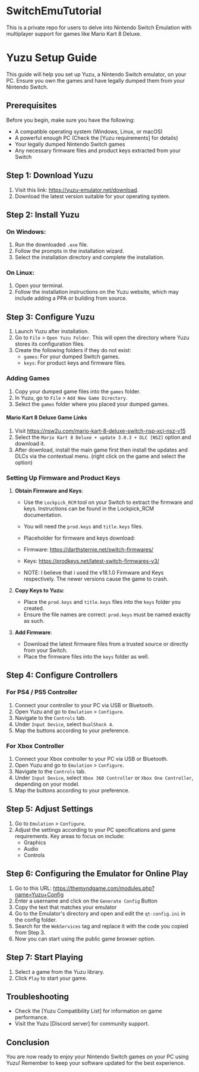 # SwitchEmuTutorial
This is a private repo for users to delve into Nintendo Switch Emulation with multiplayer support for games like Mario Kart 8 Deluxe.

# Yuzu Setup Guide

This guide will help you set up Yuzu, a Nintendo Switch emulator, on your PC. Ensure you own the games and have legally dumped them from your Nintendo Switch.

## Prerequisites

Before you begin, make sure you have the following:

- A compatible operating system (Windows, Linux, or macOS)
- A powerful enough PC (Check the [Yuzu requirements] for details)
- Your legally dumped Nintendo Switch games
- Any necessary firmware files and product keys extracted from your Switch

## Step 1: Download Yuzu

1. Visit this link: https://yuzu-emulator.net/download.
2. Download the latest version suitable for your operating system.

## Step 2: Install Yuzu

### On Windows:

1. Run the downloaded `.exe` file.
2. Follow the prompts in the installation wizard.
3. Select the installation directory and complete the installation.

### On Linux:

1. Open your terminal.
2. Follow the installation instructions on the Yuzu website, which may include adding a PPA or building from source.

## Step 3: Configure Yuzu

1. Launch Yuzu after installation.
2. Go to `File` > `Open Yuzu Folder`. This will open the directory where Yuzu stores its configuration files.
3. Create the following folders if they do not exist:
   - `games`: For your dumped Switch games.
   - `keys`: For product keys and firmware files.

### Adding Games

1. Copy your dumped game files into the `games` folder.
2. In Yuzu, go to `File` > `Add New Game Directory`.
3. Select the `games` folder where you placed your dumped games.

#### Mario Kart 8 Deluxe Game Links

1. Visit https://nsw2u.com/mario-kart-8-deluxe-switch-nsp-xci-nsz-v15
2. Select the `Mario Kart 8 Deluxe + update 3.0.3 + DLC [NSZ]` option and download it.
3. After download, install the main game first then install the updates and DLCs via the contextual menu. (right click on the game and select the option)

### Setting Up Firmware and Product Keys

1. **Obtain Firmware and Keys**:
   - Use the `Lockpick_RCM` tool on your Switch to extract the firmware and keys. Instructions can be found in the Lockpick_RCM documentation.
   - You will need the `prod.keys` and `title.keys` files.

   - Placeholder for firmware and keys download:
   - Firmware: https://darthsternie.net/switch-firmwares/
   - Keys: https://prodkeys.net/latest-switch-firmwares-v3/
   - NOTE: I believe that i used the v18.1.0 Firmware and Keys respectively. The newer versions cause the game to crash.

2. **Copy Keys to Yuzu**:
   - Place the `prod.keys` and `title.keys` files into the `keys` folder you created.
   - Ensure the file names are correct: `prod.keys` must be named exactly as such.

3. **Add Firmware**:
   - Download the latest firmware files from a trusted source or directly from your Switch.
   - Place the firmware files into the `keys` folder as well.

## Step 4: Configure Controllers

### For PS4 / PS5 Controller

1. Connect your controller to your PC via USB or Bluetooth.
2. Open Yuzu and go to `Emulation` > `Configure`.
3. Navigate to the `Controls` tab.
4. Under `Input Device`, select `DualShock 4`.
5. Map the buttons according to your preference.

### For Xbox Controller

1. Connect your Xbox controller to your PC via USB or Bluetooth.
2. Open Yuzu and go to `Emulation` > `Configure`.
3. Navigate to the `Controls` tab.
4. Under `Input Device`, select `Xbox 360 Controller` or `Xbox One Controller`, depending on your model.
5. Map the buttons according to your preference.

## Step 5: Adjust Settings

1. Go to `Emulation` > `Configure`.
2. Adjust the settings according to your PC specifications and game requirements. Key areas to focus on include:
   - Graphics
   - Audio
   - Controls


## Step 6: Configuring the Emulator for Online Play

1. Go to this URL: https://themyndgame.com/modules.php?name=Yuzu+Config
2. Enter a username and click on the `Generate Config` Button
3. Copy the text that matches your emulator
4. Go to the Emulator's directory and open and edit the `qt-config.ini` in the config folder.
5. Search for the `WebServices` tag and replace it with the code you copied from Step 3.
6. Now you can start using the public game browser option.


## Step 7: Start Playing

1. Select a game from the Yuzu library.
2. Click `Play` to start your game.

## Troubleshooting

- Check the [Yuzu Compatibility List] for information on game performance.
- Visit the Yuzu [Discord server] for community support.

## Conclusion

You are now ready to enjoy your Nintendo Switch games on your PC using Yuzu! Remember to keep your software updated for the best experience.


